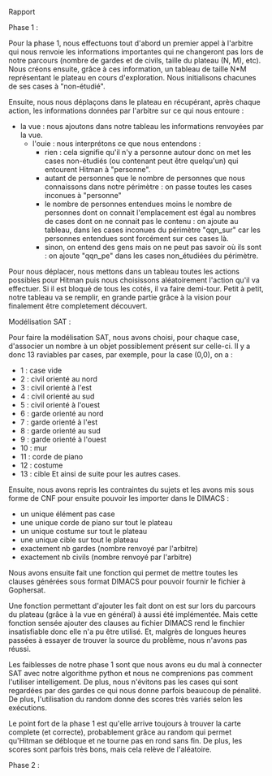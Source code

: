 Rapport 



Phase 1 :

Pour la phase 1, nous effectuons tout d'abord un premier appel à l'arbitre qui nous renvoie les informations importantes qui ne changeront pas lors de notre parcours (nombre de gardes et de civils, taille du plateau (N, M), etc). Nous créons ensuite, grâce à ces information, un tableau de taille N*M représentant le plateau en cours d'exploration. Nous initialisons chacunes de ses cases à "non-étudié".

Ensuite, nous nous déplaçons dans le plateau en récupérant, après chaque action, les informations données par l'arbitre sur ce qui nous entoure :
 - la vue : nous ajoutons dans notre tableau les informations renvoyées par la vue.
     - l'ouie : nous interprétons ce que nous entendons : 
        - rien : cela signifie qu'il n'y a personne autour donc on met les cases non-étudiés (ou contenant peut être quelqu'un) qui entourent Hitman à "personne".
        - autant de personnes que le nombre de personnes que nous connaissons dans notre périmètre : on passe toutes les cases inconues à "personne"
        - le nombre de personnes entendues moins le nombre de personnes dont on connait l'emplacement est égal au nombres de cases dont on ne connait pas le contenu : on ajoute au tableau, dans les cases inconues du périmètre "qqn_sur" car les personnes entendues sont forcément sur ces cases là.
        - sinon, on entend des gens mais on ne peut pas savoir où ils sont : on ajoute "qqn_pe" dans les cases non_étudiées du périmètre.

Pour nous déplacer, nous mettons dans un tableau toutes les actions possibles pour Hitman puis nous choisissons aléatoirement l'action qu'il va effectuer. Si il est bloqué de tous les cotés, il va faire demi-tour. Petit à petit, notre tableau va se remplir, en grande partie grâce à la vision pour finalement être completement découvert.



Modélisation SAT :

Pour faire la modélisation SAT, nous avons choisi, pour chaque case, d'associer un nombre à un objet possiblement présent sur celle-ci. Il y a donc 13 raviables par cases, par exemple, pour la case (0,0), on a :
 - 1 : case vide 
 - 2 : civil orienté au nord
 - 3 : civil orienté à l'est 
 - 4 : civil orienté au sud
 - 5 : civil orienté à l'ouest
 - 6 : garde orienté au nord
 - 7 : garde orienté à l'est 
 - 8 : garde orienté au sud
 - 9 : garde orienté à l'ouest
 - 10 : mur
 - 11 : corde de piano
 - 12 : costume 
 - 13 : cible
Et ainsi de suite pour les autres cases.

Ensuite, nous avons repris les contraintes du sujets et les avons mis sous forme de CNF pour ensuite pouvoir les importer dans le DIMACS :
 - un unique élément pas case
 - une unique corde de piano sur tout le plateau 
 - un unique costume sur tout le plateau 
 - une unique cible sur tout le plateau 
 - exactement nb gardes (nombre renvoyé par l'arbitre) 
- exactement nb civils (nombre renvoyé par l'arbitre) 

Nous avons ensuite fait une fonction qui permet de mettre toutes les clauses générées sous format DIMACS pour pouvoir fournir le fichier à Gophersat.

Une fonction permettant d'ajouter les fait dont on est sur lors du parcours du plateau (grâce à la vue en général) à aussi été implémentée. Mais cette fonction sensée ajouter des clauses au fichier DIMACS rend le finchier insatisfiable donc elle n'a pu être utilisé. Et, malgrès de longues heures passées à essayer de trouver la source du problème, nous n'avons pas réussi.



Les faiblesses de notre phase 1 sont que nous avons eu du mal à connecter SAT avec notre algorithme python et nous ne comprenions pas comment l'utiliser intelligement. De plus, nous n'évitons pas les cases qui sont regardées par des gardes ce qui nous donne parfois beaucoup de pénalité. De plus, l'utilisation du random donne des scores très variés selon les exécutions.

Le point fort de la phase 1 est qu'elle arrive toujours à trouver la carte complete (et correcte), probablement grâce au random qui permet qu'Hitman se débloque et ne tourne pas en rond sans fin. De plus, les scores sont parfois très bons, mais cela relève de l'aléatoire.


Phase 2 :



